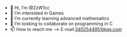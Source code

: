 - 👋 Hi, I’m @ZzW1cc
- 👀 I’m interested in Games
- 🌱 I’m currently learning advanced mathematics
- 💞️ I’m looking to collaborate on programming in C
- 📫 How to reach me ——> E-mail:3452544951@qq.com

<!---
ZzW1cc/ZzW1cc is a ✨ special ✨ repository because its `README.md` (this file) appears on your GitHub profile.
You can click the Preview link to take a look at your changes.
--->
